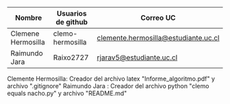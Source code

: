 | Nombre                      | Usuarios de github       |Correo UC                                                  |
|------------------|--------------------|----------------------------------|
| Clemene Hermosilla | clemo-hermosilla         | clemente.hermosilla@estudiante.uc.cl |
| Raimundo Jara          | Raixo2727                      | rjarav5@estudiante.uc.cl                        |

Clemente Hermosilla: Creador del archivo latex "Informe_algoritmo.pdf" y archivo ".gitignore"
Raimundo Jara : Creador del archivo python "clemo equals nacho.py" y archivo "README.md"
